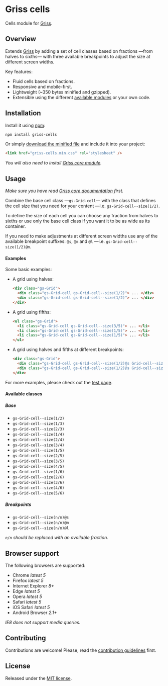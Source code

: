 # Griss cells

Cells module for [Griss](https://github.com/battaglr/griss/).

## Overview

Extends [Griss](https://github.com/battaglr/griss/) by adding a set of cell
classes based on fractions —from halves to sixths— with three available
breakpoints to adjust the size at different screen widths.

Key features:

- Fluid cells based on fractions.
- Responsive and mobile-first.
- Lightweight (~350 bytes minified and gzipped).
- Extensible using the different
  [available modules](https://github.com/battaglr/griss/#available-modules)
  or your own code.

## Installation

Install it using [npm](https://npmjs.com):

```sh
npm install griss-cells
```

Or simply [download the minified file](dist/griss-cells.min.css) and include
it into your project:

```html
<link href="griss-cells.min.css" rel="stylesheet" />
```

*You will also need to install
[Griss core module](https://github.com/battaglr/griss/#installation).*

## Usage

*Make sure you have read
[Griss core documentation](https://github.com/battaglr/griss/#usage) first.*

Combine the base cell class —`gs-Grid-cell`— with the class that defines the
cell size that you need for your content —i.e. `gs-Grid-cell--size(1/2)`.

To define the size of each cell you can choose any fraction from halves to
sixths or use only the base cell class if you want it to be as wide as
its container.

If you need to make adjustments at different screen widths use any of the
available breakpoint suffixes: `@s`, `@m` and `@l` —i.e.
`gs-Grid-cell--size(1/2)@m`.

#### Examples

Some basic examples:

- A grid using halves:

  ```html
  <div class="gs-Grid">
    <div class="gs-Grid-cell gs-Grid-cell--size(1/2)"> ... </div>
    <div class="gs-Grid-cell gs-Grid-cell--size(1/2)"> ... </div>
  </div>
  ```

- A grid using fifths:

  ```html
  <ul class="gs-Grid">
    <li class="gs-Grid-cell gs-Grid-cell--size(3/5)"> ... </li>
    <li class="gs-Grid-cell gs-Grid-cell--size(1/5)"> ... </li>
    <li class="gs-Grid-cell gs-Grid-cell--size(1/5)"> ... </li>
  </ul>
  ```

- A grid using halves and fifths at different breakpoints:

  ```html
  <div class="gs-Grid">
    <div class="gs-Grid-cell gs-Grid-cell--size(1/2)@s Grid-cell--size(3/5)@m"> ... </div>
    <div class="gs-Grid-cell gs-Grid-cell--size(1/2)@s Grid-cell--size(2/5)@m"> ... </div>
  </div>
  ```

For more examples, please check out the
[test page](https://battaglr.github.io/griss-cells/test/test.html).

#### Available classes

##### Base

- `gs-Grid-cell--size(1/2)`
- `gs-Grid-cell--size(1/3)`
- `gs-Grid-cell--size(2/3)`
- `gs-Grid-cell--size(1/4)`
- `gs-Grid-cell--size(2/4)`
- `gs-Grid-cell--size(3/4)`
- `gs-Grid-cell--size(1/5)`
- `gs-Grid-cell--size(2/5)`
- `gs-Grid-cell--size(3/5)`
- `gs-Grid-cell--size(4/5)`
- `gs-Grid-cell--size(1/6)`
- `gs-Grid-cell--size(2/6)`
- `gs-Grid-cell--size(3/6)`
- `gs-Grid-cell--size(4/6)`
- `gs-Grid-cell--size(5/6)`

##### Breakpoints

- `gs-Grid-cell--size(n/n)@s`
- `gs-Grid-cell--size(n/n)@m`
- `gs-Grid-cell--size(n/n)@l`

*`n/n` should be replaced with an available fraction.*

## Browser support

The following browsers are supported:

- Chrome *latest 5*
- Firefox *latest 5*
- Internet Explorer *8+*
- Edge *latest 5*
- Opera *latest 5*
- Safari *latest 5*
- iOS Safari *latest 5*
- Android Browser *2.1+*

*IE8 does not support media queries.*

## Contributing

Contributions are welcome! Please, read the
[contribution guidelines](contributing.md) first.

## License

Released under the [MIT license](license.txt).
